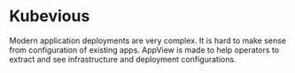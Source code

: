 # Kubevious

Modern application deployments are very complex. It is hard to make sense
from configuration of existing apps. AppView is made to help operators to 
extract and see infrastructure and deployment configurations.
